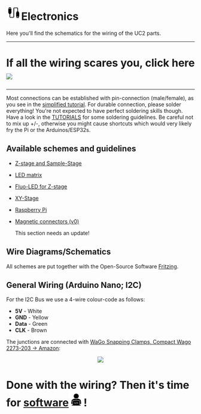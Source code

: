 # <img src="./IMAGES/L.png" width=40>Electronics
Here you'll find the schematics for the wiring of the UC2 parts.

---
# If all the wiring scares you, click here [<img src="./IMAGES/lightbulb.svg" width="60">](./ELECTRONICS_FOR_DUMMIES)
---

Most connections can be established with pin-connection (male/female), as you see in the [simplified tutorial](./ELECTRONICS_FOR_DUMMIES). For durable connection, please solder everything! You're not expected to have perfect soldering skills though. Have a look in the [TUTORIALS](../TUTORIALS) for some soldering guidelines. Be careful not to mix up +/-, otherwise you might cause shortcuts which would very likely fry the Pi or the Arduinos/ESP32s.

## Available schemes and guidelines
* [Z-stage and Sample-Stage](./Z-Stage)
* [LED matrix](./LED-Matrix)
* [Fluo-LED for Z-stage](./FLUO-LED)
* [XY-Stage](./XY-Stage)
* [Raspberry Pi](./RASPBERRY-PI)
* [Magnetic connectors (v0)](./Magnetic-Connectors)


    This section needs an update!

## Wire Diagrams/Schematics
All schemes are put together with the Open-Source Software [Fritzing](http://fritzing.org/).

## General Wiring (Arduino Nano; I2C)
For the I2C Bus we use a 4-wire colour-code as follows:

- **5V** - White
- **GND** - Yellow
- **Data** - Green
- **CLK** - Brown

The junctions are connected with [WaGo Snapping Clamps, Compact Wago 2273-203 -> Amazon](https://www.amazon.de/Wago-VERBINDUNGSKLEMME-3POL-2273-203/dp/B075ZRQCGZ):
<p align="center">
<img src="./IMAGES/UC2_WiringColourCode.JPG" width="500">
</p>




# Done with the wiring? Then it's time for [software<img src="./IMAGES/W.png" width=40>](https://github.com/bionanoimaging/UC2-Software-GIT)!
